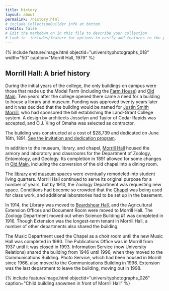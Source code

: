```yaml
---
title: History
layout: about
permalink: /history.html
# include CollectionBuilder info at bottom
credits: false
# Edit the markdown on in this file to describe your collection
# Look in _includes/feature for options to easily add features to the page
---
```


{% include feature/image.html objectid="universityphotographs_018" width="50" caption="Morrill Hall, 1979" %}

## Morrill Hall: A brief history

During the initial years of the college, the only buildings on campus were those that made up the Model Farm (including the [Farm House](https://historicexhibits.lib.iastate.edu/buildings/farmhouse.html)) and [Old Main](https://historicexhibits.lib.iastate.edu/buildings/oldmain.html). Two years after the college opened there came a need for a building to house a library and museum. Funding was approved twenty years later and it was decided that the building would be named for [Justin Smith Morrill](https://www.ndsu.edu/magazine/vol10_number01/morrill_of_the_story.shtml), who had sponsored the bill establishing the Land-Grant College system. A design by architects Josselyn and Taylor of Cedar Rapids was accepted, and O.J. King of Omaha was selected as contractor. 

The building was constructed at a cost of $28,739 and dedicated on June 16th, 1891. [See the invitation and dedication program](https://historicexhibits.lib.iastate.edu/Morrill/dedication.html). 

In addition to the museum, library, and chapel, [Morrill Hall](https://historicexhibits.lib.iastate.edu/buildings/morrill.html) housed the armory and laboratory and classrooms for the Department of Zoology, Entomology, and Geology. Its completion in 1891 allowed for some changes in [Old Main](https://historicexhibits.lib.iastate.edu/buildings/oldmain.html), including the conversion of the old chapel into a dining room.

The [library](https://historicexhibits.lib.iastate.edu/Morrill/library.html) and [museum](https://historicexhibits.lib.iastate.edu/Morrill/museum.html) spaces were eventually remodeled into student living quarters. Morrill Hall continued to serve its original purpose for a number of years, but by 1910, the Zoology Department was requesting new space. Conditions had become so crowded that the [Chapel](https://historicexhibits.lib.iastate.edu/Morrill/chapel.html) was being used for class work, and additional laboratories had to be set up in the basement.

In 1914, the Library was moved to [Beardshear Hall](https://historicexhibits.lib.iastate.edu/buildings/beardshear.html), and the Agricultural Extension Offices and Document Room were moved to Morrill Hall. The Zoology Department moved out when Science Building #1 was completed in 1916. Though Extension was the longest-term tenant in Morrill Hall, a number of other departments also shared the building. 

The Music Department used the Chapel as a choir room until the new Music Hall was completed in 1980. The Publications Office was in Morrill from 1937 until it was closed in 1993. Information Service (now University Relations) shared the building from 1946 until 1996, when they moved to the Communications Building. Photo Service, which had been housed in Morrill since 1966, also moved to the Communications Building in 1996. Extension was the last department to leave the building, moving out in 1998.

{% include feature/image.html objectid="universityphotographs_026" caption="Child building snowmen in front of Morrill Hall" %}